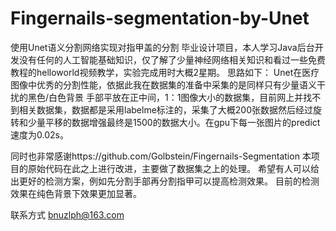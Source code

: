 # Fingernails-segmentation-by-Unet
使用Unet语义分割网络实现对指甲盖的分割
毕业设计项目，本人学习Java后台开发没有任何的人工智能基础知识，仅了解了少量神经网络相关知识和看过一些免费教程的helloworld视频教学，实验完成用时大概2星期。
思路如下：
Unet在医疗图像中优秀的分割性能，依据此我在数据集的准备中采集的是同样只有少量语义干扰的黑色/白色背景 手部平放在正中间，1：1图像大小的数据集，目前网上并找不到相关数据集，数据都是采用labelme标注的，采集了大概200张数据然后经过旋转和少量平移的数据增强最终是1500的数据大小。在gpu下每一张图片的predict速度为0.02s。

同时也非常感谢https://github.com/Golbstein/Fingernails-Segmentation
本项目的原始代码在此之上进行改进，主要做了数据集之上的处理。
希望有人可以给出更好的检测方案，例如先分割手部再分割指甲可以提高检测效果。
目前的检测效果在纯色背景下效果更加显著。

联系方式 bnuzlph@163.com
